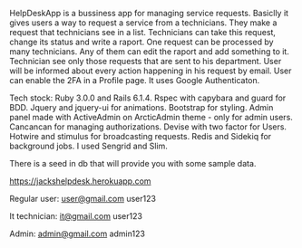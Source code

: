 HelpDeskApp is a bussiness app for managing service requests. Basiclly it gives users a way to request a service from a technicians. They make a request that technicians see in a list. Technicians can take this request, change its status and write a raport. One request can be processed by many technicians. Any of them can edit the raport and add something to it. Technician see only those requests that are sent to his department. User will be informed about every action happening in his request by email. 
User can enable the 2FA in a Profile page. It uses Google Authenticaton.

Tech stock:
Ruby 3.0.0 and Rails 6.1.4.
Rspec with capybara and guard for BDD.
Jquery and jquery-ui for animations.
Bootstrap for styling.
Admin panel made with ActiveAdmin on ArcticAdmin theme - only for admin users.
Cancancan for managing authorizations.
Devise with two factor for Users.
Hotwire and stimulus for broadcasting requests.
Redis and Sidekiq for background jobs.
I used Sengrid and Slim.

There is a seed in db that will provide you with some sample data.

https://jackshelpdesk.herokuapp.com

Regular user:
user@gmail.com
user123

It technician:
it@gmail.com
user123

Admin:
admin@gmail.com
admin123
